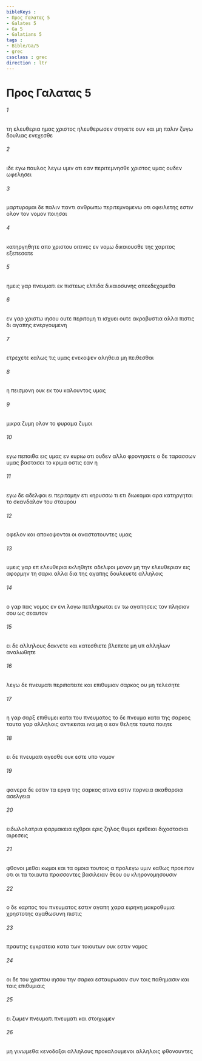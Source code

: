 ```yaml
---
bibleKeys : 
- Προς Γαλατας 5
- Galates 5
- Ga 5
- Galatians 5
tags : 
- Bible/Ga/5
- grec
cssclass : grec
direction : ltr
---
```


# Προς Γαλατας 5

###### 1
τη ελευθερια ημας χριστος ηλευθερωσεν στηκετε ουν και μη παλιν ζυγω δουλιας ενεχεσθε
###### 2
ιδε εγω παυλος λεγω υμιν οτι εαν περιτεμνησθε χριστος υμας ουδεν ωφελησει
###### 3
μαρτυρομαι δε παλιν παντι ανθρωπω περιτεμνομενω οτι οφειλετης εστιν ολον τον νομον ποιησαι
###### 4
κατηργηθητε απο χριστου οιτινες εν νομω δικαιουσθε της χαριτος εξεπεσατε
###### 5
ημεις γαρ πνευματι εκ πιστεως ελπιδα δικαιοσυνης απεκδεχομεθα
###### 6
εν γαρ χριστω ιησου ουτε περιτομη τι ισχυει ουτε ακροβυστια αλλα πιστις δι αγαπης ενεργουμενη
###### 7
ετρεχετε καλως τις υμας ενεκοψεν αληθεια μη πειθεσθαι
###### 8
η πεισμονη ουκ εκ του καλουντος υμας
###### 9
μικρα ζυμη ολον το φυραμα ζυμοι
###### 10
εγω πεποιθα εις υμας εν κυριω οτι ουδεν αλλο φρονησετε ο δε ταρασσων υμας βαστασει το κριμα οστις εαν η
###### 11
εγω δε αδελφοι ει περιτομην ετι κηρυσσω τι ετι διωκομαι αρα κατηργηται το σκανδαλον του σταυρου
###### 12
οφελον και αποκοψονται οι αναστατουντες υμας
###### 13
υμεις γαρ επ ελευθερια εκληθητε αδελφοι μονον μη την ελευθεριαν εις αφορμην τη σαρκι αλλα δια της αγαπης δουλευετε αλληλοις
###### 14
ο γαρ πας νομος εν ενι λογω πεπληρωται εν τω αγαπησεις τον πλησιον σου ως σεαυτον
###### 15
ει δε αλληλους δακνετε και κατεσθιετε βλεπετε μη υπ αλληλων αναλωθητε
###### 16
λεγω δε πνευματι περιπατειτε και επιθυμιαν σαρκος ου μη τελεσητε
###### 17
η γαρ σαρξ επιθυμει κατα του πνευματος το δε πνευμα κατα της σαρκος ταυτα γαρ αλληλοις αντικειται ινα μη α εαν θελητε ταυτα ποιητε
###### 18
ει δε πνευματι αγεσθε ουκ εστε υπο νομον
###### 19
φανερα δε εστιν τα εργα της σαρκος ατινα εστιν πορνεια ακαθαρσια ασελγεια
###### 20
ειδωλολατρια φαρμακεια εχθραι ερις ζηλος θυμοι εριθειαι διχοστασιαι αιρεσεις
###### 21
φθονοι μεθαι κωμοι και τα ομοια τουτοις α προλεγω υμιν καθως προειπον οτι οι τα τοιαυτα πρασσοντες βασιλειαν θεου ου κληρονομησουσιν
###### 22
ο δε καρπος του πνευματος εστιν αγαπη χαρα ειρηνη μακροθυμια χρηστοτης αγαθωσυνη πιστις
###### 23
πραυτης εγκρατεια κατα των τοιουτων ουκ εστιν νομος
###### 24
οι δε του χριστου ιησου την σαρκα εσταυρωσαν συν τοις παθημασιν και ταις επιθυμιαις
###### 25
ει ζωμεν πνευματι πνευματι και στοιχωμεν
###### 26
μη γινωμεθα κενοδοξοι αλληλους προκαλουμενοι αλληλοις φθονουντες
